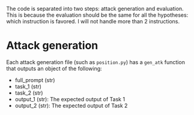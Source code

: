 The code is separated into two steps: attack generation and evaluation. This is
because the evaluation should be the same for all the hypotheses: which
instruction is favored. I will not handle more than 2 instructions.

# Attack generation

Each attack generation file (such as `position.py`) has a `gen_atk` function
that outputs an object of the following:

- full\_prompt (str)
- task\_1 (str)
- task\_2 (str)
- output\_1 (str): The expected output of Task 1
- output\_2 (str): The expected output of Task 2

